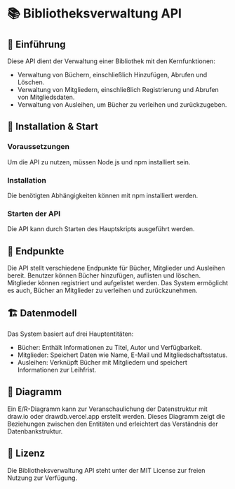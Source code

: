 # 📚 Bibliotheksverwaltung API

## 🚀 Einführung
Diese API dient der Verwaltung einer Bibliothek mit den Kernfunktionen:
- Verwaltung von Büchern, einschließlich Hinzufügen, Abrufen und Löschen.
- Verwaltung von Mitgliedern, einschließlich Registrierung und Abrufen von Mitgliedsdaten.
- Verwaltung von Ausleihen, um Bücher zu verleihen und zurückzugeben.

## 🔧 Installation & Start
### Voraussetzungen
Um die API zu nutzen, müssen Node.js und npm installiert sein.

### Installation
Die benötigten Abhängigkeiten können mit npm installiert werden.

### Starten der API
Die API kann durch Starten des Hauptskripts ausgeführt werden.

## 📌 Endpunkte
Die API stellt verschiedene Endpunkte für Bücher, Mitglieder und Ausleihen bereit. Benutzer können Bücher hinzufügen, auflisten und löschen. Mitglieder können registriert und aufgelistet werden. Das System ermöglicht es auch, Bücher an Mitglieder zu verleihen und zurückzunehmen.

## 🏗 Datenmodell
Das System basiert auf drei Hauptentitäten:
- Bücher: Enthält Informationen zu Titel, Autor und Verfügbarkeit.
- Mitglieder: Speichert Daten wie Name, E-Mail und Mitgliedschaftsstatus.
- Ausleihen: Verknüpft Bücher mit Mitgliedern und speichert Informationen zur Leihfrist.

## 🎨 Diagramm
Ein E/R-Diagramm kann zur Veranschaulichung der Datenstruktur mit draw.io oder drawdb.vercel.app erstellt werden. Dieses Diagramm zeigt die Beziehungen zwischen den Entitäten und erleichtert das Verständnis der Datenbankstruktur.

## 📜 Lizenz
Die Bibliotheksverwaltung API steht unter der MIT License zur freien Nutzung zur Verfügung.